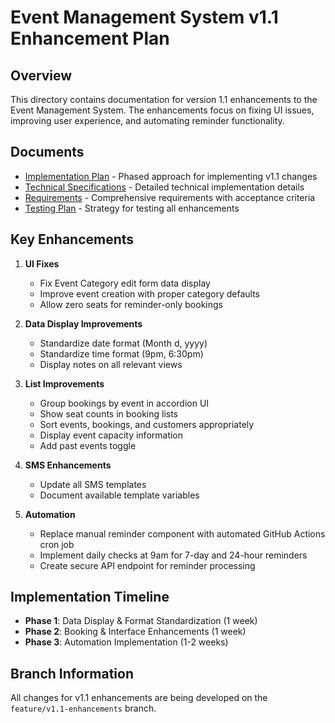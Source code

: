 # Event Management System v1.1 Enhancement Plan

## Overview

This directory contains documentation for version 1.1 enhancements to the Event Management System. The enhancements focus on fixing UI issues, improving user experience, and automating reminder functionality.

## Documents

- [Implementation Plan](implementation-plan.md) - Phased approach for implementing v1.1 changes
- [Technical Specifications](technical-specifications.md) - Detailed technical implementation details
- [Requirements](requirements.md) - Comprehensive requirements with acceptance criteria
- [Testing Plan](testing-plan.md) - Strategy for testing all enhancements

## Key Enhancements

1. **UI Fixes**
   - Fix Event Category edit form data display
   - Improve event creation with proper category defaults
   - Allow zero seats for reminder-only bookings

2. **Data Display Improvements**
   - Standardize date format (Month d, yyyy)
   - Standardize time format (9pm, 6:30pm)
   - Display notes on all relevant views

3. **List Improvements**
   - Group bookings by event in accordion UI
   - Show seat counts in booking lists
   - Sort events, bookings, and customers appropriately
   - Display event capacity information
   - Add past events toggle

4. **SMS Enhancements**
   - Update all SMS templates
   - Document available template variables

5. **Automation**
   - Replace manual reminder component with automated GitHub Actions cron job
   - Implement daily checks at 9am for 7-day and 24-hour reminders
   - Create secure API endpoint for reminder processing

## Implementation Timeline

- **Phase 1**: Data Display & Format Standardization (1 week)
- **Phase 2**: Booking & Interface Enhancements (1 week)
- **Phase 3**: Automation Implementation (1-2 weeks)

## Branch Information

All changes for v1.1 enhancements are being developed on the `feature/v1.1-enhancements` branch. 